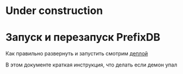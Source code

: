 Under construction
=========

# Запуск и перезапуск PrefixDB 

Как правильно развернуть и запустить смотрим [деплой](docs-md/deploy.md)

В этом документе краткая инструкция, что делать если демон упал

